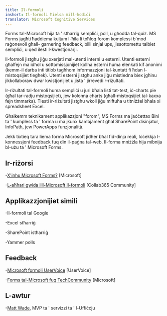```yaml
---
title: Il-formoli
inshort: Il-formoli ħielsa mill-kodiċi
translator: Microsoft Cognitive Services
---
```


Forms tal-Microsoft hija ta ' stħarriġ sempliċi, poll, u għodda tal-quiz. MS Forms jagħti
ħaddiema kuljum l-ħila li toħloq forom komplessi b'mod raġonevoli għall-
garnering feedback, billi sinjal ups, jissottomettu talbiet sempliċi, u
qed ilesti l-kwestjonarji.

Il-formoli jistgħu jiġu xxerjati mal-utenti interni u esterni. Utenti esterni
għalfejn ma idħol u sottomissjonijiet kollha esterni huma elenkati kif anonimi
(kemm-il darba inti titlob tagħhom informazzjoni tal-kuntatt fi ħdan l-mistoqsijiet tiegħek).
Utenti esterni jistgħu anke jiġu mistiedna biex jgħinu jikkollaboraw dwar kwistjonijiet u
jista ' jirrevedi r-riżultati.

Ir-riżultati tal-formoli huma sempliċi u juri bħala listi tat-test, iċ-charts pie (għal
tar-radju mistoqsijiet), jew kolonna charts (għall-mistoqsijiet tal-kaxxa fejn timmarka). Tlesti
ir-riżultati jistgħu wkoll jiġu miftuħa u titniżżel bħala xi spreadsheet Excel.

Għalkemm teknikament applikazzjoni "forom", MS Forms ma jaċċettax
Bini ta ' kumpless ta ' forma u ma jkunx kambjament għal SharePoint disinjatur,
InfoPath, jew PowerApps funzjonalità.

Jekk tixtieq tara liema forma Microsoft jidher bħal fid-dinja reali,
Iċċekkja l-konnessjoni feedback fuq din il-paġna tal-web. Il-forma mniżżla hija mibnija
bl-użu ta ' Microsoft Forms.

Ir-riżorsi
---------

-[X'inhu Microsoft Forms?](https://support.office.com/en-us/forms)
    \[Microsoft\]

-[L-aħħari gwida lill-Microsoft
    Il-formoli](https://collab365.community/ultimate-guide-microsoft-forms/)
    \[Collab365 Community\]

Applikazzjonijiet simili
------------

-Il-formoli tal Google

-Excel stħarriġ

-SharePoint istħarriġ

-Yammer polls

Feedback
---------

-[Microsoft formoli UserVoice](https://microsoftforms.uservoice.com/forums/386451-welcome-to-microsoft-forms-suggestion-box)
    \[UserVoice\]

-[Forms tal-Microsoft fuq TechCommunity](https://techcommunity.microsoft.com/t5/Microsoft-Forms/ct-p/MicrosoftForms)
    \[Microsoft\]

L-awtur
---------

-[Matt Wade](https://www.linkedin.com/in/thatmattwade/), MVP ta ' servizzi ta ' l-Uffiċċju


